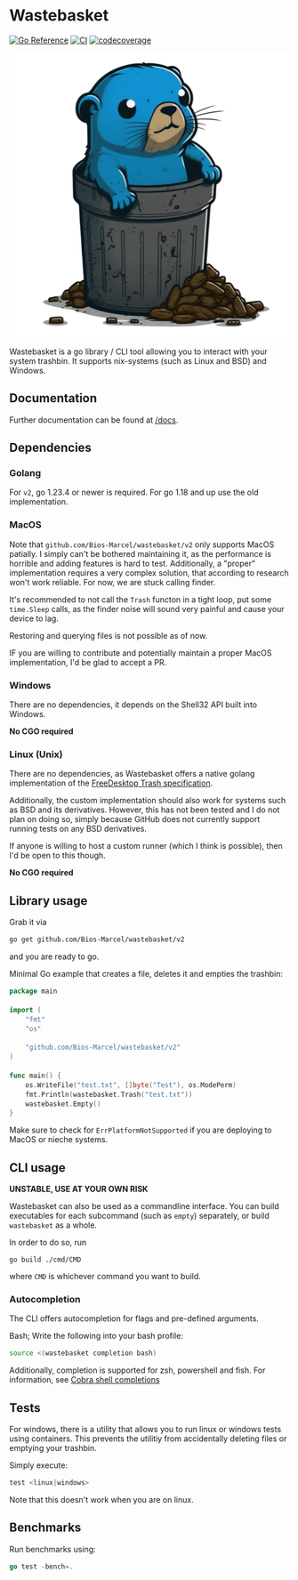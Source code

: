 # Wastebasket

[![Go Reference](https://pkg.go.dev/badge/github.com/Bios-Marcel/wastebasket.svg)](https://pkg.go.dev/github.com/Bios-Marcel/wastebasket)
[![CI](https://github.com/Bios-Marcel/wastebasket/actions/workflows/test.yml/badge.svg?branch=master)](https://github.com/Bios-Marcel/wastebasket/actions/workflows/test.yml)
[![codecoverage](https://codecov.io/gh/Bios-Marcel/wastebasket/branch/master/graph/badge.svg?token=yy8qX4BQbT)](https://codecov.io/gh/Bios-Marcel/wastebasket)

<p align="center">
  <img src="docs/logo.png" width=512 height=512/>
</p>

Wastebasket is a go library / CLI tool allowing you to interact with your
system trashbin. It supports nix-systems (such as Linux and BSD) and Windows.

## Documentation

Further documentation can be found at [/docs](/docs).

## Dependencies

### Golang

For `v2`, go 1.23.4 or newer is required. For go 1.18 and up use the old
implementation.

### MacOS

Note that `github.com/Bios-Marcel/wastebasket/v2` only supports MacOS patially.
I simply can't be bothered maintaining it, as the performance is horrible and
adding features is hard to test. Additionally, a "proper" implementation
requires a very complex solution, that according to research won't work
reliable. For now, we are stuck calling finder.

It's recommended to not call the `Trash` functon in a tight loop, put some
`time.Sleep` calls, as the finder noise will sound very painful and cause your
device to lag.

Restoring and querying files is not possible as of now.

IF you are willing to contribute and potentially maintain a proper MacOS
implementation, I'd be glad to accept a PR.

### Windows

There are no dependencies, it depends on the Shell32 API built into Windows.

**No CGO required**

### Linux (Unix)

There are no dependencies, as Wastebasket offers a native golang implementation
of the [FreeDesktop Trash specification](https://specifications.freedesktop.org/trash-spec/trashspec-latest.html).

Additionally, the custom implementation should also work for systems such
as BSD and its derivatives. However, this has not been tested and I do not
plan on doing so, simply because GitHub does not currently support running
tests on any BSD derivatives.

If anyone is willing to host a custom runner (which I think is possible), then
I'd be open to this though.

**No CGO required**

## Library usage

Grab it via

```bash
go get github.com/Bios-Marcel/wastebasket/v2
```

and you are ready to go.

Minimal Go example that creates a file, deletes it and empties the trashbin:

```go
package main

import (
    "fmt"
    "os"

    "github.com/Bios-Marcel/wastebasket/v2"
)

func main() {
    os.WriteFile("test.txt", []byte("Test"), os.ModePerm)
    fmt.Println(wastebasket.Trash("test.txt"))
    wastebasket.Empty()
}
```

Make sure to check for `ErrPlatformNotSupported` if you are deploying to MacOS
or nieche systems.

## CLI usage

**UNSTABLE, USE AT YOUR OWN RISK**

Wastebasket can also be used as a commandline interface. You can build
executables for each subcommand (such as `empty`) separately, or build
`wastebasket` as a whole.

In order to do so, run

```shell
go build ./cmd/CMD
```

where `CMD` is whichever command you want to build.

### Autocompletion

The CLI offers autocompletion for flags and pre-defined arguments.

Bash; Write the following into your bash profile:

```bash
source <(wastebasket completion bash)
```

Additionally, completion is supported for zsh, powershell and fish.
For information, see [Cobra shell completions](https://github.com/spf13/cobra/blob/main/shell_completions.md)

## Tests

For windows, there is a utility that allows you to run linux or windows tests
using containers. This prevents the utilitiy from accidentally deleting files or
emptying your trashbin.

Simply execute:

```powershell
test <linux|windows>
```

Note that this doesn't work when you are on linux.

## Benchmarks

Run benchmarks using:

```go
go test -bench=.
```
